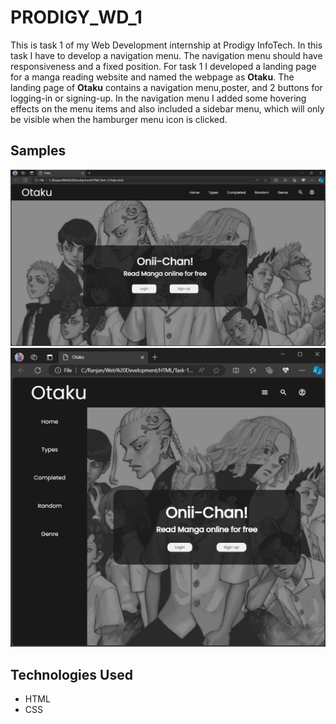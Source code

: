 <h1>PRODIGY_WD_1</h1>
<P>This is task 1 of my Web Development internship at Prodigy InfoTech. In this task I have to develop a navigation menu. The navigation menu should have responsiveness and a fixed position. For task 1 I developed a landing page for a manga reading website and named the webpage as <b>Otaku</b>. The landing page of <b>Otaku</b> contains a navigation menu,poster, and 2 buttons for logging-in or signing-up. In the navigation menu I added some hovering effects on the menu items and also included a sidebar menu, which will only be visible when the hamburger menu icon is clicked. </P>
<h2>Samples</h2>
    <img src="sample-1.png" alt="sample-1">
    <img src="sample-2.png" alt="sample-2">
<h2>Technologies Used</h2>
<ul>
  <li>HTML</li>
  <li>CSS</li>
</ul>

